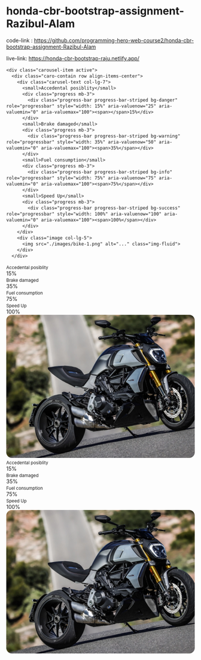 # honda-cbr-bootstrap-assignment-Razibul-Alam
code-link : https://github.com/programming-hero-web-course2/honda-cbr-bootstrap-assignment-Razibul-Alam

live-link: https://honda-cbr-bootstrap-raju.netlify.app/


<div class="carousel-inner">

    <div class="carousel-item active">
      <div class="caro-contain row align-items-center">
        <div class="carusel-text col-lg-7">
          <small>Accedental posiblity</small>
          <div class="progress mb-3">
            <div class="progress-bar progress-bar-striped bg-danger" role="progressbar" style="width: 15%" aria-valuenow="25" aria-valuemin="0" aria-valuemax="100"><span></span>15%</div>
          </div>
          <small>Brake damaged</small>
          <div class="progress mb-3">
            <div class="progress-bar progress-bar-striped bg-warning" role="progressbar" style="width: 35%" aria-valuenow="50" aria-valuemin="0" aria-valuemax="100"><span>35%</span></div>
          </div>
          <small>Fuel consumption</small>
          <div class="progress mb-3">
            <div class="progress-bar progress-bar-striped bg-info" role="progressbar" style="width: 75%" aria-valuenow="75" aria-valuemin="0" aria-valuemax="100"><span>75%</span></div>
          </div>
          <small>Speed Up</small>
          <div class="progress mb-3">
            <div class="progress-bar progress-bar-striped bg-success" role="progressbar" style="width: 100%" aria-valuenow="100" aria-valuemin="0" aria-valuemax="100"><span>100%</span></div>
          </div>
        </div>
        <div class="image col-lg-5">
          <img src="./images/bike-1.png" alt="..." class="img-fluid">
        </div>
      </div>
</div>
    <div class="carousel-item">
      <div class="caro-contain row align-items-center">
        <div class="carusel-text col-lg-7">
          <small>Accedental posiblity</small>
          <div class="progress mb-3">
            <div class="progress-bar progress-bar-striped bg-danger" role="progressbar" style="width: 15%" aria-valuenow="25" aria-valuemin="0" aria-valuemax="100"><span></span>15%</div>
          </div>
          <small>Brake damaged</small>
          <div class="progress mb-3">
            <div class="progress-bar progress-bar-striped bg-warning" role="progressbar" style="width: 35%" aria-valuenow="50" aria-valuemin="0" aria-valuemax="100"><span>35%</span></div>
          </div>
          <small>Fuel consumption</small>
          <div class="progress mb-3">
            <div class="progress-bar progress-bar-striped bg-info" role="progressbar" style="width: 75%" aria-valuenow="75" aria-valuemin="0" aria-valuemax="100"><span>75%</span></div>
          </div>
          <small>Speed Up</small>
          <div class="progress mb-3">
            <div class="progress-bar progress-bar-striped bg-success" role="progressbar" style="width: 100%" aria-valuenow="100" aria-valuemin="0" aria-valuemax="100"><span>100%</span></div>
          </div>
        </div>
        <div class="image col-lg-5">
          <img src="./images/bike-1.png" alt="..." class="img-fluid">
        </div>
      </div>
</div>
    <div class="carousel-item">
      <div class="caro-contain row align-items-center">
        <div class="carusel-text col-lg-7">
          <small>Accedental posiblity</small>
          <div class="progress mb-3">
            <div class="progress-bar progress-bar-striped bg-danger" role="progressbar" style="width: 15%" aria-valuenow="25" aria-valuemin="0" aria-valuemax="100"><span></span>15%</div>
          </div>
          <small>Brake damaged</small>
          <div class="progress mb-3">
            <div class="progress-bar progress-bar-striped bg-warning" role="progressbar" style="width: 35%" aria-valuenow="50" aria-valuemin="0" aria-valuemax="100"><span>35%</span></div>
          </div>
          <small>Fuel consumption</small>
          <div class="progress mb-3">
            <div class="progress-bar progress-bar-striped bg-info" role="progressbar" style="width: 75%" aria-valuenow="75" aria-valuemin="0" aria-valuemax="100"><span>75%</span></div>
          </div>
          <small>Speed Up</small>
          <div class="progress mb-3">
            <div class="progress-bar progress-bar-striped bg-success" role="progressbar" style="width: 100%" aria-valuenow="100" aria-valuemin="0" aria-valuemax="100"><span>100%</span></div>
          </div>
        </div>
        <div class="image col-lg-5">
          <img src="./images/bike-1.png" alt="..." class="img-fluid">
        </div>
      </div>
</div>
  


  </div>